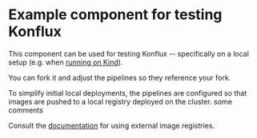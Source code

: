 # Example component for testing Konflux

This component can be used for testing Konflux -- specifically on a local setup (e.g.
when [running on Kind](https://github.com/konflux-ci/konflux-ci?tab=readme-ov-file#konflux-ci)).

You can fork it and adjust the pipelines so they reference your fork.

To simplify initial local deployments, the pipelines are configured so that images are
pushed to a local registry deployed on the cluster.
some comments

Consult the [documentation](https://github.com/konflux-ci/konflux-ci?tab=readme-ov-file#konflux-ci) for using external image registries.
